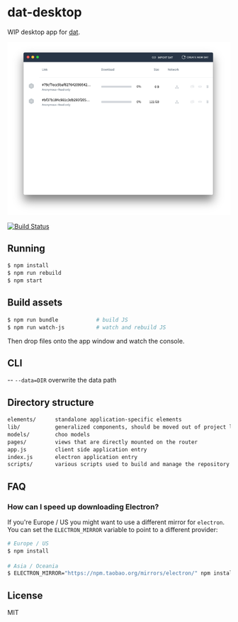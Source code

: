 
# dat-desktop

WIP desktop app for [dat](https://github.com/maxogden/dat).

![screenshot](screenshot.png)

[![Build Status](https://travis-ci.org/juliangruber/dat-desktop.svg?branch=master)](https://travis-ci.org/juliangruber/dat-desktop)

## Running

```bash
$ npm install
$ npm run rebuild
$ npm start
```

## Build assets

```bash
$ npm run bundle            # build JS
$ npm run watch-js          # watch and rebuild JS
```

Then drop files onto the app window and watch the console.

## CLI

-- `--data=DIR` overwrite the data path

## Directory structure

```txt
elements/      standalone application-specific elements
lib/           generalized components, should be moved out of project later
models/        choo models
pages/         views that are directly mounted on the router
app.js         client side application entry
index.js       electron application entry
scripts/       various scripts used to build and manage the repository
```

## FAQ
### How can I speed up downloading Electron?
If you're Europe / US you might want to use a different mirror for `electron`.
You can set the `ELECTRON_MIRROR` variable to point to a different provider:
```sh
# Europe / US
$ npm install

# Asia / Oceania
$ ELECTRON_MIRROR="https://npm.taobao.org/mirrors/electron/" npm install
```

## License

  MIT
